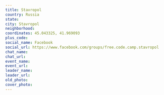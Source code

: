 ```yaml
---
title: Stavropol
country: Russia
state: 
city: Stavropol
neighborhood: 
coordinates: 45.043325, 41.969093
plus_code:
social_name: Facebook
social_url: https://www.facebook.com/groups/free.code.camp.stavropol
chat_name:
chat_url:
event_name:
event_url:
leader_name:
leader_url:
old_photo: 
cover_photo:
---
```

